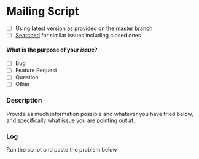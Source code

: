 # Mailing Script

- [ ] Using latest version as provided on the [master branch](https://github.com/dewanshrawat15/mit-video-downloader/tree/master)
- [ ] [Searched](https://github.com/dewanshrawat15/mit-video-downloader/issues?utf8=%E2%9C%93&q=is%3Aissue) for similar issues including closed ones

#### What is the purpose of your *issue*?
- [ ] Bug
- [ ] Feature Request
- [ ] Question
- [ ] Other

### Description
Provide as much information possible and whatever you have tried below, and specifically what issue you are pointing out at.

### Log
Run the script and paste the problem below
